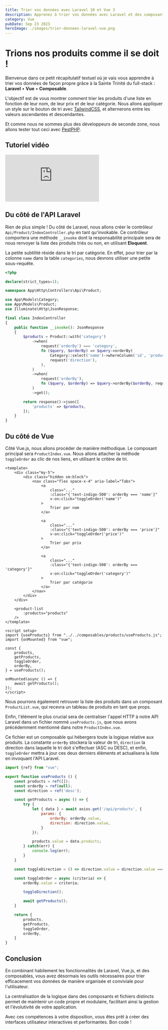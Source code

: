 ```yaml
---
title: Trier vos données avec Laravel 10 et Vue 3
description: Apprenez à trier vos données avec Laravel et des composants Vue 3 bien structurés grâce à l'utilisation de composables.
category: Vue
pubDate: Sep 23 2023
heroImage: ./images/trier-donnees-laravel-vue.png
---
```


# Trions nos produits comme il se doit !

Bienvenue dans ce petit récapitulatif textuel où je vais vous apprendre à trier vos données de façon propre grâce à la Sainte Trinité du full-stack : **Laravel** • **Vue** • **Composable**.

L'objectif est de vous montrer comment trier les produits d'une liste en fonction de leur nom, de leur prix et de leur catégorie. Nous allons appliquer un style sur le bouton de tri avec [TailwindCSS](https://tailwindcss.com), et alternerons entre les valeurs ascendantes et descendantes.

Et comme nous ne sommes plus des développeurs de seconde zone, nous allons tester tout ceci avec [PestPHP](https://pestphp.com).

## Tutoriel vidéo

<iframe class="w-full aspect-video" src="https://www.youtube.com/embed/GDf6a3Tenas" frameborder="0" allowfullscreen></iframe>

## Du côté de l'API Laravel

Rien de plus simple ! Du côté de Laravel, nous allons créer le contrôleur `Api/Product/IndexController.php` en tant qu'invokable. Ce contrôleur comportera une méthode `__invoke` dont la responsabilité principale sera de nous renvoyer la liste des produits triés ou non, en utilisant **Eloquent**.

La petite subtilité réside dans le tri par catégorie. En effet, pour trier par la colonne `name` dans la table `categories`, nous devrons utiliser une petite sous-requête.

```php
<?php

declare(strict_types=1);

namespace App\Http\Controllers\Api\Product;

use App\Models\Category;
use App\Models\Product;
use Illuminate\Http\JsonResponse;

final class IndexController
{
    public function __invoke(): JsonResponse
    {
        $products = Product::with('category')
            ->when(
                request('orderBy') === 'category',
                fn ($query, $orderBy) => $query->orderBy(
                    Category::select('name')->whereColumn('id', 'products.category_id'),
                    request('direction'),
                ),
            )
            ->when(
                request('orderBy'),
                fn ($query, $orderBy) => $query->orderBy($orderBy, request('direction')),
            )
            ->get();

        return response()->json([
            'products' => $products,
        ]);
    }
}
```

## Du côté de Vue

Côté Vue.js, nous allons procéder de manière méthodique. Le composant principal sera `ProductIndex.vue`. Nous allons attacher la méthode `toggleOrder` au clic de nos liens, en utilisant le critère de tri.

```vue
<template>
    <div class="my-5">
        <div class="hidden sm:block">
            <nav class="flex space-x-4" aria-label="Tabs">
                <a
                    class="..."
                    :class="{'text-indigo-500': orderBy === 'name'}"
                    v-on:click="toggleOrder('name')"
                >
                    Trier par nom
                </a>

                <a
                    class="..."
                    :class="{'text-indigo-500': orderBy === 'price'}"
                    v-on:click="toggleOrder('price')"
                >
                    Trier par prix
                </a>

                <a
                    class="..."
                    :class="{'text-indigo-500': orderBy === 'category'}"
                    v-on:click="toggleOrder('category')"
                >
                    Trier par catégorie
                </a>
            </nav>
        </div>
    </div>

    <product-list
        :products="products"
    />
</template>

<script setup>
import {useProducts} from "../../composables/products/useProducts.js";
import {onMounted} from "vue";

const {
    products,
    getProducts,
    toggleOrder,
    orderBy,
} = useProducts();

onMounted(async () => {
    await getProducts();
});
</script>
```

Nous pourrons également retrouver la liste des produits dans un composant `ProductList.vue`, qui recevra un tableau de produits en tant que props.

Enfin, l'élément le plus crucial sera de centraliser l'appel HTTP à notre API Laravel dans un fichier nommé `useProducts.js`, que nous avons précédemment mentionné dans notre `ProductIndex.vue`.

Ce fichier est un composable qui hébergera toute la logique relative aux produits. La constante `orderBy` stockera la valeur de tri, `direction` la direction dans laquelle le tri doit s'effectuer (ASC ou DESC), et enfin, `toggleOrder` mettra à jour ces deux derniers éléments et actualisera la liste en invoquant l'API Laravel.

```js
import {ref} from "vue";

export function useProducts () {
    const products = ref([]);
    const orderBy = ref(null);
    const direction = ref('desc');

    const getProducts = async () => {
        try {
            let { data } = await axios.get('/api/products', {
                params: {
                    orderBy: orderBy.value,
                    direction: direction.value,
                }
            });

            products.value = data.products;
        } catch(err) {
            console.log(err);
        }
    }

    const toggleDirection = () => direction.value = direction.value === 'asc' ? 'desc' : 'asc';

    const toggleOrder = async (criteria) => {
        orderBy.value = criteria;

        toggleDirection();

        await getProducts();
    }

    return {
        products,
        getProducts,
        toggleOrder,
        orderBy,
    }
}
```

## Conclusion

En combinant habilement les fonctionnalités de Laravel, Vue.js, et des composables, vous avez désormais les outils nécessaires pour trier efficacement vos données de manière organisée et conviviale pour l'utilisateur. 

La centralisation de la logique dans des composants et fichiers distincts permet de maintenir un code propre et modulaire, facilitant ainsi la gestion et l'évolutivité de votre application. 

Avec ces compétences à votre disposition, vous êtes prêt à créer des interfaces utilisateur interactives et performantes. Bon code !

